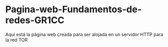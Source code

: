 # Pagina-web-Fundamentos-de-redes-GR1CC
Aquí está la página web creada para ser alojada en un servidor HTTP para la red TOR
